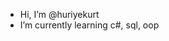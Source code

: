 - Hi, I’m @huriyekurt
- I’m currently learning c#, sql, oop
  

<!---
huriyekurt/huriyekurt is a ✨ special ✨ repository because its `README.md` (this file) appears on your GitHub profile.
You can click the Preview link to take a look at your changes.
--->
